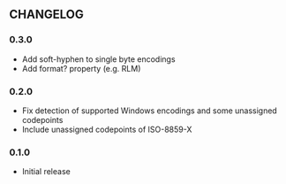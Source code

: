 ## CHANGELOG

### 0.3.0

* Add soft-hyphen to single byte encodings
* Add format? property (e.g. RLM)

### 0.2.0

* Fix detection of supported Windows encodings and some unassigned codepoints
* Include unassigned codepoints of ISO-8859-X

### 0.1.0

* Initial release

